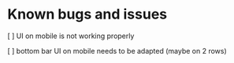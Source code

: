 # Known bugs and issues




[ ] UI on mobile is not working properly

[ ] bottom bar UI on mobile needs to be adapted (maybe on 2 rows)

